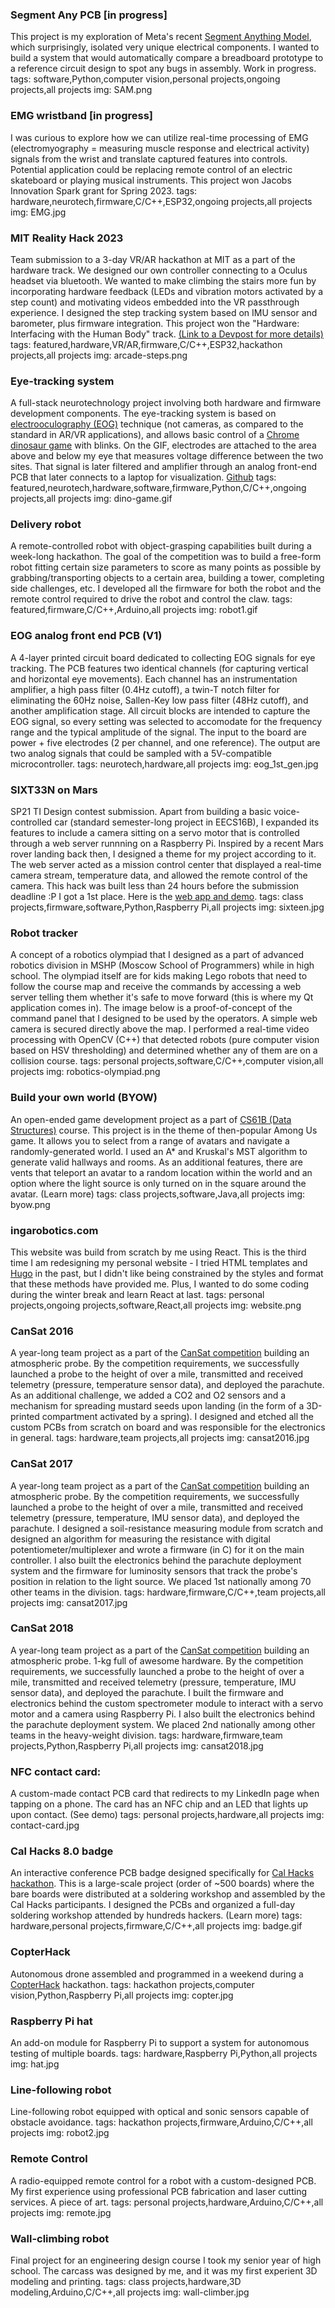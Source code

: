 ### Segment Any PCB [in progress]
This project is my exploration of Meta's recent [Segment Anything Model](https://segment-anything.com/), which surprisingly, isolated very unique electrical components. I wanted to build a system that would automatically compare a breadboard prototype to a reference circuit design to spot any bugs in assembly. Work in progress.
tags: software,Python,computer vision,personal projects,ongoing projects,all projects
img: SAM.png
### EMG wristband [in progress]
I was curious to explore how we can utilize real-time processing of EMG (electromyography = measuring muscle response and electrical activity) signals from the wrist and translate captured features into controls. Potential application could be replacing remote control of an electric skateboard or playing musical instruments. This project won Jacobs Innovation Spark grant for Spring 2023.
tags: hardware,neurotech,firmware,C/C++,ESP32,ongoing projects,all projects
img: EMG.jpg
### MIT Reality Hack 2023
Team submission to a 3-day VR/AR hackathon at MIT as a part of the hardware track. We designed our own controller connecting to a Oculus headset via bluetooth. We wanted to make climbing the stairs more fun by incorporating hardware feedback (LEDs and vibration motors activated by a step count) and motivating videos embedded into the VR passthrough experience. I designed the step tracking system based on IMU sensor and barometer, plus firmware integration. This project won the "Hardware: Interfacing with the Human Body" track. 
[(Link to a Devpost for more details)](https://devpost.com/software/arcade-steps)
tags: featured,hardware,VR/AR,firmware,C/C++,ESP32,hackathon projects,all projects
img: arcade-steps.png
### Eye-tracking system
A full-stack neurotechnology project involving both hardware and firmware development components. The eye-tracking system is based on [electrooculography (EOG)](https://en.wikipedia.org/wiki/Electrooculography) technique (not cameras, as compared to the standard in AR/VR applications), and allows basic control of a [Chrome dinosaur game](https://trex-runner.com/) with blinks. On the GIF, electrodes are attached to the area above and below my eye that measures voltage difference between the two sites. That signal is later filtered and amplifier through an analog front-end PCB that later connects to a laptop for visualization.
[Github](https://github.com/neurotech-berkeley-devices/eog-eye-tracking)
tags: featured,neurotech,hardware,software,firmware,Python,C/C++,ongoing projects,all projects
img: dino-game.gif
### Delivery robot
A remote-controlled robot with object-grasping capabilities built during a week-long hackathon. The goal of the competition was to build a free-form robot fitting certain size parameters to score as many points as possible by grabbing/transporting objects to a certain area, building a tower, completing side challenges, etc. I developed all the firmware for both the robot and the remote control required to drive the robot and control the claw.
tags: featured,firmware,C/C++,Arduino,all projects
img: robot1.gif
### EOG analog front end PCB (V1)
A 4-layer printed circuit board dedicated to collecting EOG signals for eye tracking. The PCB features two identical channels (for capturing vertical and horizontal eye movements). Each channel has an instrumentation amplifier, a high pass filter (0.4Hz cutoff), a twin-T notch filter for eliminating the 60Hz noise, Sallen-Key low pass filter (48Hz cutoff), and another amplification stage. All circuit blocks are intended to capture the EOG signal, so every setting was selected to accomodate for the frequency range and the typical amplitude of the signal. The input to the board are power + five electrodes (2 per channel, and one reference). The output are two analog signals that could be sampled with a 5V-compatible microcontroller.
tags: neurotech,hardware,all projects
img: eog_1st_gen.jpg
### SIXT33N on Mars
SP21 TI Design contest submission. Apart from building a basic voice-controlled car (standard semester-long project in EECS16B), I expanded its features to include a camera sitting on a servo motor that is controlled through a web server runnning on a Raspberry Pi. Inspired by a recent Mars rover landing back then, I designed a theme for my project according to it. The web server acted as a mission control center that displayed a real-time camera stream, temperature data, and allowed the remote control of the camera. 
This hack was built less than 24 hours before the submission deadline :P 
I got a 1st place. Here is the [web app and demo](https://sixt33ntomars.web.app/).
tags: class projects,firmware,software,Python,Raspberry Pi,all projects
img: sixteen.jpg
### Robot tracker
A concept of a robotics olympiad that I designed as a part of advanced robotics division in MSHP (Moscow School of Programmers) while in high school. The olympiad itself are for kids making Lego robots that need to follow the course map and receive the commands by accessing a web server telling them whether it's safe to move forward (this is where my Qt application comes in). The image below is a proof-of-concept of the command panel that I designed to be used by the operators. A simple web camera is secured directly above the map. I performed a real-time video processing with OpenCV (C++) that detected robots (pure computer vision based on HSV thresholding) and determined whether any of them are on a collision course.
tags: personal projects,software,C/C++,computer vision,all projects
img: robotics-olympiad.png
### Build your own world (BYOW)
An open-ended game development project as a part of [CS61B (Data Structures)](https://sp21.datastructur.es/materials/proj/proj3/proj3) course. This project is in the theme of then-popular Among Us game. It allows you to select from a range of avatars and navigate a randomly-generated world. I used an A* and Kruskal's MST algorithm to generate valid hallways and rooms. As an additional features, there are vents that teleport an avatar to a random location within the world and an option where the light source is only turned on in the square around the avatar.
(Learn more)
tags: class projects,software,Java,all projects
img: byow.png
### ingarobotics.com
This website was build from scratch by me using React. This is the third time I am redesigning my personal website - I tried HTML templates and [Hugo](https://gohugo.io/) in the past, but I didn't like being constrained by the styles and format that these methods have provided me. Plus, I wanted to do some coding during the winter break and learn React at last.
tags: personal projects,ongoing projects,software,React,all projects
img: website.png
### CanSat 2016
A year-long team project as a part of the [CanSat competition](https://cansatcompetition.com/) building an atmospheric probe. By the competition requirements, we successfully launched a probe to the height of over a mile, transmitted and received telemetry (pressure, temperature sensor data), and deployed the parachute. As an additional challenge, we added a CO2 and O2 sensors and a mechanism for spreading mustard seeds upon landing (in the form of a 3D-printed compartment activated by a spring). I designed and etched all the custom PCBs from scratch on board and was responsible for the electronics in general.
tags: hardware,team projects,all projects
img: cansat2016.jpg
### CanSat 2017
A year-long team project as a part of the [CanSat competition](https://cansatcompetition.com/) building an atmospheric probe. By the competition requirements, we successfully launched a probe to the height of over a mile, transmitted and received telemetry (pressure, temperature, IMU sensor data), and deployed the parachute. I designed a soil-resistance measuring module from scratch and designed an algorithm for measuring the resistance with digital potentiometer/multiplexer and wrote a firmware (in C) for it on the main controller. I also built the electronics behind the parachute deployment system and the firmware for luminosity sensors that track the probe's position in relation to the light source. We placed 1st nationally among 70 other teams in the division. 
tags: hardware,firmware,C/C++,team projects,all projects
img: cansat2017.jpg
### CanSat 2018
A year-long team project as a part of the [CanSat competition](https://cansatcompetition.com/) building an atmospheric probe. 1-kg full of awesome hardware. By the competition requirements, we successfully launched a probe to the height of over a mile, transmitted and received telemetry (pressure, temperature, IMU sensor data), and deployed the parachute. 
I built the firmware and electronics behind the custom spectrometer module to interact with a servo motor and a camera using Raspberry Pi. I also built the electronics behind the parachute deployment system. We placed 2nd nationally among other teams in the heavy-weight division. 
tags: hardware,firmware,team projects,Python,Raspberry Pi,all projects
img: cansat2018.jpg
### NFC contact card:
A custom-made contact PCB card that redirects to my LinkedIn page when tapping on a phone. The card has an NFC chip and an LED that lights up upon contact.
(See demo)
tags: personal projects,hardware,all projects
img: contact-card.jpg
### Cal Hacks 8.0 badge
An interactive conference PCB badge designed specifically for [Cal Hacks hackathon](https://www.calhacks.io/). This is a large-scale project (order of ~500 boards) where the bare boards were distributed at a soldering workshop and assembled by the Cal Hacks participants. I designed the PCBs and organized a full-day soldering workshop attended by hundreds hackers.
(Learn more)
tags: hardware,personal projects,firmware,C/C++,all projects
img: badge.gif
### CopterHack
Autonomous drone assembled and programmed in a weekend during a [CopterHack](https://coex.tech/copterhack2022) hackathon.
tags: hackathon projects,computer vision,Python,Raspberry Pi,all projects
img: copter.jpg
### Raspberry Pi hat
An add-on module for Raspberry Pi to support a system for autonomous testing of multiple boards.
tags: hardware,Raspberry Pi,Python,all projects
img: hat.jpg
### Line-following robot
Line-following robot equipped with optical and sonic sensors capable of obstacle avoidance.
tags: hackathon projects,firmware,Arduino,C/C++,all projects
img: robot2.jpg
### Remote Control
A radio-equipped remote control for a robot with a custom-designed PCB. My first experience using professional PCB fabrication and laser cutting services. A piece of art.
tags: personal projects,hardware,Arduino,C/C++,all projects
img: remote.jpg
### Wall-climbing robot
Final project for an engineering design course I took my senior year of high school. The carcass was designed by me, and it was my first experient 3D modeling and printing.
tags: class projects,hardware,3D modeling,Arduino,C/C++,all projects
img: wall-climber.jpg